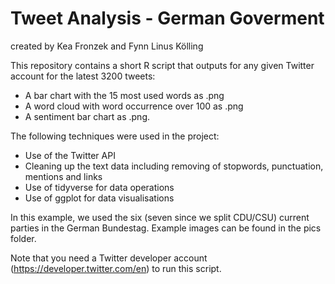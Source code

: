 # Tweet Analysis - German Goverment

created by Kea Fronzek and Fynn Linus Kölling

This repository contains a short R script that outputs for any given Twitter account for the latest 3200 tweets:
- A bar chart with the 15 most used words as .png
- A word cloud with word occurrence over 100 as .png
- A sentiment bar chart as .png.

The following techniques were used in the project:
- Use of the Twitter API
- Cleaning up the text data including removing of stopwords, punctuation, mentions and links
- Use of tidyverse for data operations
- Use of ggplot for data visualisations

In this example, we used the six (seven since we split CDU/CSU) current parties in the German Bundestag. Example images can be found in the pics folder.

Note that you need a Twitter developer account (https://developer.twitter.com/en) to run this script.
